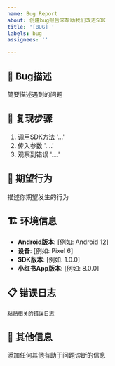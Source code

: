 ```yaml
---
name: Bug Report
about: 创建bug报告来帮助我们改进SDK
title: '[BUG] '
labels: bug
assignees: ''

---
```


## 🐛 Bug描述
简要描述遇到的问题

## 🔄 复现步骤
1. 调用SDK方法 '...'
2. 传入参数 '....'
3. 观察到错误 '....'

## 🎯 期望行为
描述你期望发生的行为

## 🏗️ 环境信息
- **Android版本**: [例如: Android 12]
- **设备**: [例如: Pixel 6]
- **SDK版本**: [例如: 1.0.0]
- **小红书App版本**: [例如: 8.0.0]

## 📋 错误日志
```
粘贴相关的错误日志
```

## 📱 其他信息
添加任何其他有助于问题诊断的信息